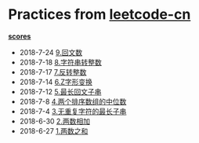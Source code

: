 # Practices from [leetcode-cn](https://leetcode-cn.com/)

**[scores](./scores.xlsx)**

* 2018-7-24 [9.回文数](./problems/palindrome-number.md)
* 2018-7-18 [8.字符串转整数](./problems/string-to-integer-atoi.md)
* 2018-7-17 [7.反转整数](./problems/reverse-integer.md)
* 2018-7-14 [6.Z字形变换](./problems/zigzag-conversion.md)
* 2018-7-12 [5.最长回文子串](./problems/longest-palindromic-substring.md)
* 2018-7-8 [4.两个排序数组的中位数](./problems/median-of-two-sorted-arrays.md)
* 2018-7-4 [3.无重复字符的最长子串](./problems/longest-substring-without-repeating-characters.md)
* 2018-6-30 [2.两数相加](./problems/addtwonumbers.md)
* 2018-6-27 [1.两数之和](./problems/twosum.md)
